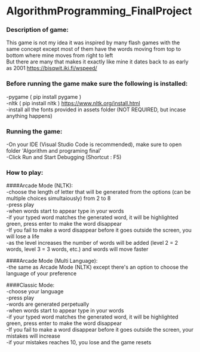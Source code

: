 # AlgorithmProgramming_FinalProject
### Description of game:<br>
This game is not my idea it was inspired by many flash games with the same concept except most of them have the words moving from top to bottom where mine moves from right to left<br>
But there are many that makes it exactly like mine it dates back to as early as 2001 https://bisqwit.iki.fi/wspeed/

### Before running the game make sure the following is installed:<br>
  -pygame ( pip install pygame ) <br>
  -nltk ( pip install nltk ) https://www.nltk.org/install.html<br>
  -install all the fonts provided in assets folder (NOT REQUIRED, but incase anything happens)<br>
  
### Running the game:<br>
  -On your IDE (Visual Studio Code is recommended), make sure to open folder 'Algorithm and programing final'<br>
  -Click Run and Start Debugging (Shortcut : F5)<br>
  
### How to play:<br>
####Arcade Mode (NLTK):<br>
  -choose the length of letter that will be generated from the options (can be multiple choices simultaiously) from 2 to 8 <br>
  -press play<br>
  -when words start to appear type in your words<br>
  -if your typed word matches the generated word, it will be highlighted green, press enter to make the word disappear <br>
  -If you fail to make a word disappear before it goes outside the screen, you will lose a life <br>
  -as the level increases the number of words will be added (level 2 = 2 words, level 3 = 3 words, etc.) and words will move faster<br>

####Arcade Mode (Multi Language):<br>
  -the same as Arcade Mode (NLTK) except there's an option to choose the language of your preference<br>

####Classic Mode:<br>
  -choose your language<br>
  -press play<br>
  -words are generated perpetually<br>
  -when words start to appear type in your words<br>
  -if your typed word matches the generated word, it will be highlighted green, press enter to make the word disappear <br>
  -If you fail to make a word disappear before it goes outside the screen, your mistakes will increase <br>
  -if your mistakes reaches 10, you lose and the game resets<br>
